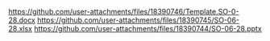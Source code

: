 https://github.com/user-attachments/files/18390746/Template.SO-0-28.docx
https://github.com/user-attachments/files/18390745/SO-06-28.xlsx
https://github.com/user-attachments/files/18390744/SO-06-28.pptx
